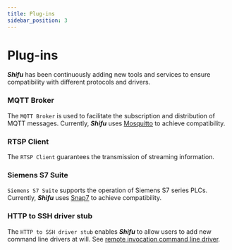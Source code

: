 ```yaml
---
title: Plug-ins
sidebar_position: 3
---
```


# Plug-ins

***Shifu*** has been continuously adding new tools and services to ensure compatibility with different protocols and drivers.

### MQTT Broker

The `MQTT Broker` is used to facilitate the subscription and distribution of MQTT messages. Currently, ***Shifu*** uses [Mosquitto](https://mosquitto.org/) to achieve compatibility.

### RTSP Client

The `RTSP Client` guarantees the transmission of streaming information.

### Siemens S7 Suite

`Siemens S7 Suite` supports the operation of Siemens S7 series PLCs. Currently, ***Shifu*** uses [Snap7](http://snap7.sourceforge.net/) to achieve compatibility.

### HTTP to SSH driver stub

The `HTTP to SSH driver stub` enables ***Shifu*** to allow users to add new command line drivers at will. See [remote invocation command line driver](docs\references\advanced-features\customized\README.md).